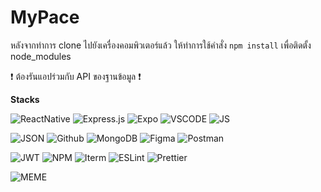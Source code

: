 # MyPace

หลังจากทำการ clone ไปยังเครื่องคอมพิวเตอร์แล้ว ให้ทำการใช้คำสั่ง `npm install` เพื่อติดตั้ง node_modules

❗️ ต้องรันแอปร่วมกับ API ของฐานข้อมูล ❗️

**Stacks**

![ReactNative](https://img.shields.io/badge/React_Native-20232A?style=for-the-badge&logo=react&logoColor=61DAFB)
![Express.js](https://img.shields.io/badge/Express.js-000000?style=for-the-badge&logo=express&logoColor=white)
![Expo](https://img.shields.io/badge/Expo-1B1F23?style=for-the-badge&logo=expo&logoColor=white)
![VSCODE](https://img.shields.io/badge/Visual_Studio_Code-0078D4?style=for-the-badge&logo=visual%20studio%20code&logoColor=white)
![JS](https://img.shields.io/badge/JavaScript-323330?style=for-the-badge&logo=javascript&logoColor=F7DF1E)

![JSON](https://img.shields.io/badge/json-5E5C5C?style=for-the-badge&logo=json&logoColor=white)
![Github](https://img.shields.io/badge/GitHub-100000?style=for-the-badge&logo=github&logoColor=white)
![MongoDB](https://img.shields.io/badge/MongoDB-4EA94B?style=for-the-badge&logo=mongodb&logoColor=white)
![Figma](https://img.shields.io/badge/Figma-F24E1E?style=for-the-badge&logo=figma&logoColor=white)
![Postman](https://img.shields.io/badge/Postman-FF6C37?style=for-the-badge&logo=Postman&logoColor=white)

![JWT](https://img.shields.io/badge/JWT-000000?style=for-the-badge&logo=JSON%20web%20tokens&logoColor=white)
![NPM](https://img.shields.io/badge/npm-CB3837?style=for-the-badge&logo=npm&logoColor=white)
![Iterm](https://img.shields.io/badge/iTerm2-000000?style=for-the-badge&logo=iterm2&logoColor=white)
![ESLint](https://img.shields.io/badge/eslint-3A33D1?style=for-the-badge&logo=eslint&logoColor=whit)
![Prettier](https://img.shields.io/badge/prettier-1A2C34?style=for-the-badge&logo=prettier&logoColor=F7BA3E)

![MEME](https://c.tenor.com/YpwtM5riMlwAAAAd/steve-rambo-hacker.gif)
